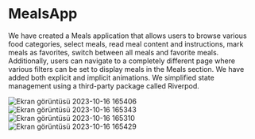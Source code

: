 # MealsApp


  We have created a Meals application that allows users to browse various food categories, select meals, read meal content and instructions, mark meals as favorites, switch between all meals and favorite meals. Additionally, users can navigate to a completely different page where various filters can be set to display meals in the Meals section. We have added both explicit and implicit animations.
We simplified state management using a third-party package called Riverpod.



![Ekran görüntüsü 2023-10-16 165406](https://github.com/KaradumanBahri/MealsApp/assets/46449677/4af1fe86-5487-46e8-9237-cbd2b44757a6)
![Ekran görüntüsü 2023-10-16 165343](https://github.com/KaradumanBahri/MealsApp/assets/46449677/0a3af19b-950d-4e13-9d4c-1f88d986fc2e)
![Ekran görüntüsü 2023-10-16 165310](https://github.com/KaradumanBahri/MealsApp/assets/46449677/0f157574-5d54-4a1f-a00a-634c03819dc0)
![Ekran görüntüsü 2023-10-16 165429](https://github.com/KaradumanBahri/MealsApp/assets/46449677/2818b85f-d975-41a8-b14a-03e999aa384b)
